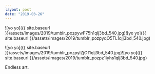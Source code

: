 ```yaml
---
layout: post
date: "2019-03-26"
---
```


![yo yo]({{ site.baseurl }}/assets/images/2019/tumblr_pozpywF75h1qlj3bd_540.jpg)![yo yo]({{ site.baseurl }}/assets/images/2019/tumblr_pozpyqO5TL1qlj3bd_540.jpg)

![yo yo]({{ site.baseurl }}/assets/images/2019/tumblr_pozpylZjOf1qlj3bd_540.jpg)![yo yo]({{ site.baseurl }}/assets/images/2019/tumblr_pozpz1iyhs1qlj3bd_540.jpg)

Endless art.
